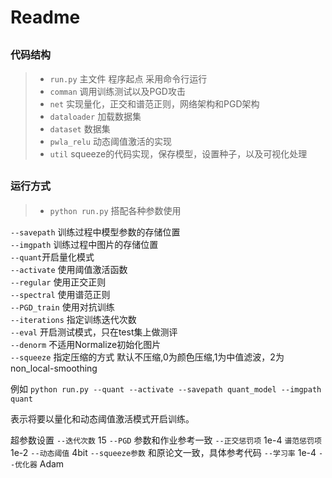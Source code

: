 # Readme

##	<left><font size=3> 代码结构</left></font>

 >* `run.py` 主文件 程序起点 采用命令行运行  
 >* `comman` 调用训练测试以及PGD攻击  
 >* `net`  实现量化，正交和谱范正则，网络架构和PGD架构  
 >* `dataloader` 加载数据集  
 >* `dataset` 数据集  
 >* `pwla_relu` 动态阈值激活的实现  
 >* `util` squeeze的代码实现，保存模型，设置种子，以及可视化处理  

##	<left><font size=3> 运行方式</left></font>
>* `python run.py` 搭配各种参数使用

`--savepath` 训练过程中模型参数的存储位置  
`--imgpath` 训练过程中图片的存储位置  
`--quant`开启量化模式  
`--activate` 使用阈值激活函数  
`--regular`  使用正交正则  
`--spectral`  使用谱范正则  
`--PGD_train` 使用对抗训练  
`--iterations` 指定训练迭代次数  
`--eval`  开启测试模式，只在test集上做测评  
`--denorm` 不适用Normalize初始化图片  
`--squeeze` 指定压缩的方式 默认不压缩,0为颜色压缩,1为中值滤波，2为non_local-smoothing  

例如 `python run.py --quant --activate --savepath quant_model --imgpath quant ` 

表示将要以量化和动态阈值激活模式开启训练。

超参数设置
`--迭代次数` 15
`--PGD`  参数和作业参考一致
`--正交惩罚项`  1e-4
`谱范惩罚项` 1e-2
`--动态阈值` 4bit
`--squeeze参数` 和原论文一致，具体参考代码
`--学习率` 1e-4
`--优化器` Adam